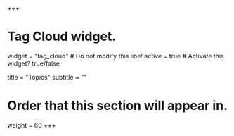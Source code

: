 +++
# Tag Cloud widget.
widget = "tag_cloud"  # Do not modify this line!
active = true  # Activate this widget? true/false

title = "Topics"
subtitle = ""

# Order that this section will appear in.
weight = 60
+++
